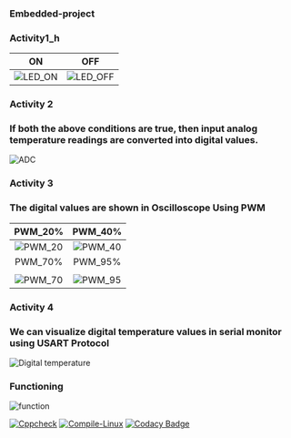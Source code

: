 ### Embedded-project
### Activity1_h
|ON|OFF|
|:--:|:--:|
|![LED_ON](https://user-images.githubusercontent.com/66767118/126944280-d6363384-3809-4739-8d22-a258dfc07f90.png)|![LED_OFF](https://user-images.githubusercontent.com/66767118/126944418-efecb3ee-5dbf-4758-9873-dde2612acf2b.png)|
### Activity 2
### If both the above conditions are true, then input analog temperature readings are converted into digital values.
![ADC](https://user-images.githubusercontent.com/66767118/127318075-bc3b4946-06e6-4371-8451-99b08f37009d.png)
 ### Activity 3
 ### The digital values are shown in Oscilloscope Using PWM
 |PWM_20%|PWM_40%|
|:--:|:--:|
|![PWM_20](https://user-images.githubusercontent.com/66767118/127318729-142c64eb-7be5-4782-8426-cbd53d36671f.png)|![PWM_40](https://user-images.githubusercontent.com/66767118/127318775-a53b888b-b725-4efc-9923-5a78936f53c2.png)
|PWM_70%|PWM_95%|
|   |   |
![PWM_70](https://user-images.githubusercontent.com/66767118/127318903-475e35b0-20b0-4b9f-8086-dd45d9d85d19.png)|![PWM_95](https://user-images.githubusercontent.com/66767118/127318938-8a597255-25da-4a88-9361-0000b8485dbd.png)
### Activity 4
### We can visualize digital temperature values in serial monitor using USART Protocol
![Digital temperature](https://user-images.githubusercontent.com/66767118/127319721-f5dd5a17-5f34-44f6-964d-226b6d08f03a.png)
### Functioning
![function](https://user-images.githubusercontent.com/66767118/127319845-c3a357c3-79e3-4000-a726-0cbbc39becfa.gif)

[![Cppcheck](https://github.com/navya50043/embedded-project/actions/workflows/CodeQuality.yml/badge.svg)](https://github.com/navya50043/embedded-project/actions/workflows/CodeQuality.yml) [![Compile-Linux](https://github.com/navya50043/embedded-project/actions/workflows/compile.yml/badge.svg)](https://github.com/navya50043/embedded-project/actions/workflows/compile.yml) [![Codacy Badge](https://app.codacy.com/project/badge/Grade/d0da63bcb3a94c2f98cc8883f28e7079)](https://www.codacy.com/gh/navya50043/embedded-project/dashboard?utm_source=github.com&amp;utm_medium=referral&amp;utm_content=navya50043/embedded-project&amp;utm_campaign=Badge_Grade)
